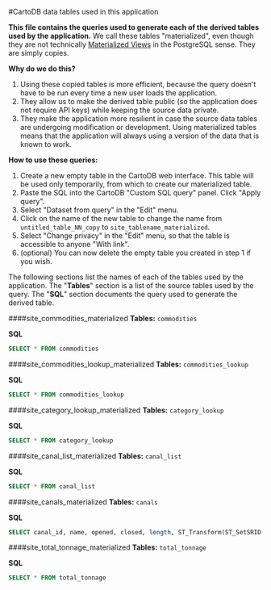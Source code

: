 #CartoDB data tables used in this application

**This file contains the queries used to generate each of the derived tables used by the application.** We call these tables "materialized", even though they are not technically [Materialized Views](http://www.postgresql.org/docs/9.3/static/sql-creatematerializedview.html) in the PostgreSQL sense. They are simply copies.

**Why do we do this?**

1. Using these copied tables is more efficient, because the query doesn't have to be run every time a new user loads the application.
2. They allow us to make the derived table public (so the application does not require API keys) while keeping the source data private.
3. They make the application more resilient in case the source data tables are undergoing modification or development. Using materialized tables means that the application will always using a version of the data that is known to work.

**How to use these queries:**

1. Create a new empty table in the CartoDB web interface. This table will be used only temporarily, from which to create our materialized table.
2. Paste the SQL into the CartoDB "Custom SQL query" panel. Click "Apply query".
3. Select "Dataset from query" in the "Edit" menu.
4. Click on the name of the new table to change the name from `untitled_table_NN_copy` to `site_tablename_materialized`.
5. Select "Change privacy" in the "Edit" menu, so that the table is accessible to anyone "With link".
6. (optional) You can now delete the empty table you created in step 1 if you wish.

The following sections list the names of each of the tables used by the application.
The "**Tables**" section is a list of the source tables used by the query.
The "**SQL**" section documents the query used to generate the derived table.


####site_commodities_materialized
**Tables:**
`commodities`

**SQL**
```sql
SELECT * FROM commodities
```

####site_commodities_lookup_materialized
**Tables:**
`commodities_lookup`

**SQL**
```sql
SELECT * FROM commodities_lookup
```

####site_category_lookup_materialized
**Tables:**
`category_lookup`

**SQL**
```sql
SELECT * FROM category_lookup
```

####site_canal_list_materialized
**Tables:**
`canal_list`

**SQL**
```sql
SELECT * FROM canal_list
```

####site_canals_materialized
**Tables:**
`canals`

**SQL**
```sql
SELECT canal_id, name, opened, closed, length, ST_Transform(ST_SetSRID(ST_Transform(the_geom,2163),3857),4326) as the_geom FROM canals
```

####site_total_tonnage_materialized
**Tables:**
`total_tonnage`

**SQL**
```sql
SELECT * FROM total_tonnage
```
